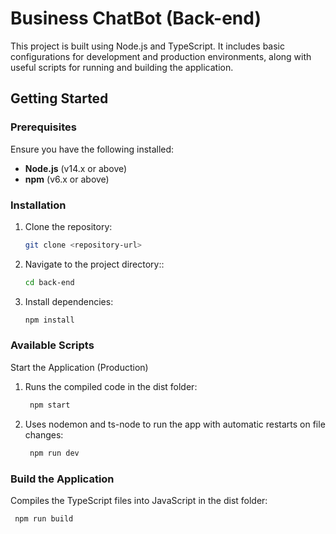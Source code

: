 # Business ChatBot (Back-end)

This project is built using Node.js and TypeScript. It includes basic configurations for development and production environments, along with useful scripts for running and building the application.

## Getting Started

### Prerequisites

Ensure you have the following installed:

- **Node.js** (v14.x or above)
- **npm** (v6.x or above)

### Installation

1. Clone the repository:
   ```bash
   git clone <repository-url>

2. Navigate to the project directory::
   ```bash
   cd back-end

3. Install dependencies:
    ```bash
   npm install

### Available Scripts

Start the Application (Production)

1. Runs the compiled code in the dist folder:
   ```bash
    npm start

2. Uses nodemon and ts-node to run the app with automatic restarts on file changes:
   ```bash
    npm run dev


### Build the Application

Compiles the TypeScript files into JavaScript in the dist folder:
   ```bash
    npm run build

